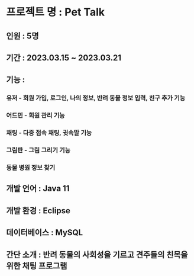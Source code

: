 # 프로젝트 명 : Pet Talk

## 인원 : 5명
## 기간 : 2023.03.15 ~ 2023.03.21
## 기능 :
### 유저 - 회원 가입, 로그인, 나의 정보, 반려 동물 정보 입력, 친구 추가 기능
### 어드민 - 회원 관리 기능
### 채팅 - 다중 접속 채팅, 귓속말 기능
### 그림판 - 그림 그리기 기능
### 동물 병원 정보 찾기
## 개발 언어 : Java 11
## 개발 환경 : Eclipse
## 데이터베이스 : MySQL
## 간단 소개 : 반려 동물의 사회성을 기르고 견주들의 친목을 위한 채팅 프로그램
